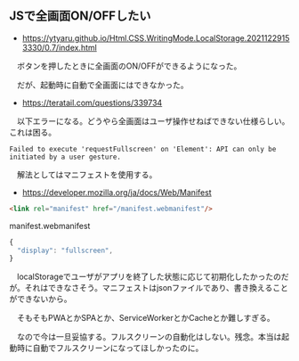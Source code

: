 ## JSで全画面ON/OFFしたい

* https://ytyaru.github.io/Html.CSS.WritingMode.LocalStorage.20211229153330/0.7/index.html

　ボタンを押したときに全画面のON/OFFができるようになった。

　だが、起動時に自動で全画面にはできなかった。

* https://teratail.com/questions/339734

　以下エラーになる。どうやら全画面はユーザ操作せねばできない仕様らしい。これは困る。

```
Failed to execute 'requestFullscreen' on 'Element': API can only be initiated by a user gesture.
```

　解法としてはマニフェストを使用する。

* https://developer.mozilla.org/ja/docs/Web/Manifest

```html
<link rel="manifest" href="/manifest.webmanifest"/>
```

manifest.webmanifest
```javascript
{
  "display": "fullscreen",
}
```

　localStorageでユーザがアプリを終了した状態に応じて初期化したかったのだが。それはできなさそう。マニフェストはjsonファイルであり、書き換えることができないから。

　そもそもPWAとかSPAとか、ServiceWorkerとかCacheとか難しすぎる。

　なので今は一旦妥協する。フルスクリーンの自動化はしない。残念。本当は起動時に自動でフルスクリーンになってほしかったのに。

